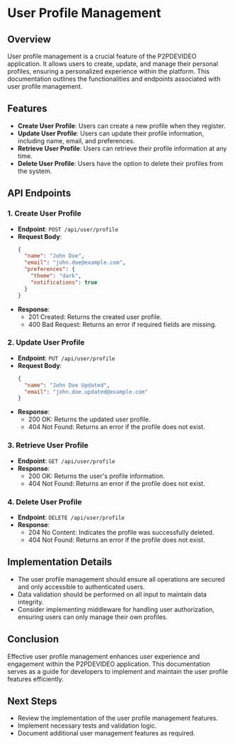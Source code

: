 # User Profile Management

## Overview
User profile management is a crucial feature of the P2PDEVIDEO application. It allows users to create, update, and manage their personal profiles, ensuring a personalized experience within the platform. This documentation outlines the functionalities and endpoints associated with user profile management.

## Features
- **Create User Profile**: Users can create a new profile when they register.
- **Update User Profile**: Users can update their profile information, including name, email, and preferences.
- **Retrieve User Profile**: Users can retrieve their profile information at any time.
- **Delete User Profile**: Users have the option to delete their profiles from the system.

## API Endpoints

### 1. Create User Profile
- **Endpoint**: `POST /api/user/profile`
- **Request Body**:
  ```json
  {
    "name": "John Doe",
    "email": "john.doe@example.com",
    "preferences": {
      "theme": "dark",
      "notifications": true
    }
  }
  ```
- **Response**:
  - 201 Created: Returns the created user profile.
  - 400 Bad Request: Returns an error if required fields are missing.

### 2. Update User Profile
- **Endpoint**: `PUT /api/user/profile`
- **Request Body**:
  ```json
  {
    "name": "John Doe Updated",
    "email": "john.doe.updated@example.com"
  }
  ```
- **Response**:
  - 200 OK: Returns the updated user profile.
  - 404 Not Found: Returns an error if the profile does not exist.

### 3. Retrieve User Profile
- **Endpoint**: `GET /api/user/profile`
- **Response**:
  - 200 OK: Returns the user's profile information.
  - 404 Not Found: Returns an error if the profile does not exist.

### 4. Delete User Profile
- **Endpoint**: `DELETE /api/user/profile`
- **Response**:
  - 204 No Content: Indicates the profile was successfully deleted.
  - 404 Not Found: Returns an error if the profile does not exist.

## Implementation Details
- The user profile management should ensure all operations are secured and only accessible to authenticated users.
- Data validation should be performed on all input to maintain data integrity.
- Consider implementing middleware for handling user authorization, ensuring users can only manage their own profiles.

## Conclusion
Effective user profile management enhances user experience and engagement within the P2PDEVIDEO application. This documentation serves as a guide for developers to implement and maintain the user profile features efficiently.

## Next Steps
- Review the implementation of the user profile management features.
- Implement necessary tests and validation logic.
- Document additional user management features as required.